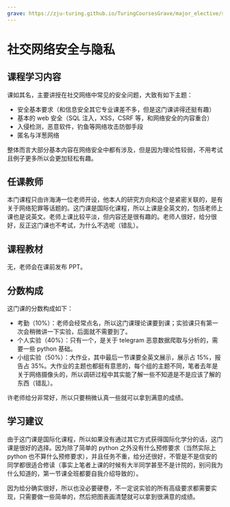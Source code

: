 ```yaml
---
grave: https://zju-turing.github.io/TuringCoursesGrave/major_elective/social_network_security/
---
```


# 社交网络安全与隐私

## 课程学习内容
课如其名，主要讲授在社交网络中常见的安全问题，大致有如下主题：

- 安全基本要求（和信息安全其它专业课差不多，但是这门课讲得还挺有趣）
- 基本的 web 安全（SQL 注入，XSS，CSRF 等，和网络安全的内容重合）
- 入侵检测，恶意软件，钓鱼等网络攻击防御手段
- 匿名与洋葱网络

整体而言大部分基本内容在网络安全中都有涉及，但是因为理论性较弱，不用考试且例子更多所以会更加轻松有趣。

## 任课教师
本门课程只由许海涛一位老师开设，他本人的研究方向和这个是紧密关联的，是有关于网络犯罪等话题的。这门课是国际化课程，所以上课是全英文的，包括老师上课也是说英文。老师上课比较平淡，但内容还是很有趣的。老师人很好，给分很好，反正这门课也不考试，为什么不选呢（错乱）。

## 课程教材
无，老师会在课前发布 PPT。

## 分数构成
这门课的分数构成如下：

- 考勤（10%）：老师会经常点名，所以这门课理论课要到课；实验课只有第一次会稍微讲一下实验，后面就不需要到了。
- 个人实验（40%）：只有一个，是关于 telegram 恶意数据爬取与分析的，需要一些 python 基础。
- 小组实验（50%）：大作业，其中最后一节课要全英文展示，展示占 15%，报告占 35%。大作业的主题也都挺有意思的，每个组的主题不同，笔者去年是关于网络摄像头的，所以调研过程中其实能了解一些不知道是不是应该了解的东西（错乱）。

许老师给分非常好，所以只要稍微认真一些就可以拿到满意的成绩。

## 学习建议
由于这门课是国际化课程，所以如果没有通过其它方式获得国际化学分的话，这门课是很好的选择。因为除了简单的 python 之外没有什么预修要求（当然实际上 python 也不算什么预修要求），并且任务不重，给分还很好，不管是不是信安的同学都很适合修读（事实上笔者上课的时候有大半同学甚至不是计院的，别问我为什么知道的，第一节课全班都要自我介绍导致的）。

因为给分确实很好，所以也没必要硬卷，不一定说实验的所有高级要求都需要实现，只需要做一些简单的，然后把图表画清楚就可以拿到很满意的成绩。
